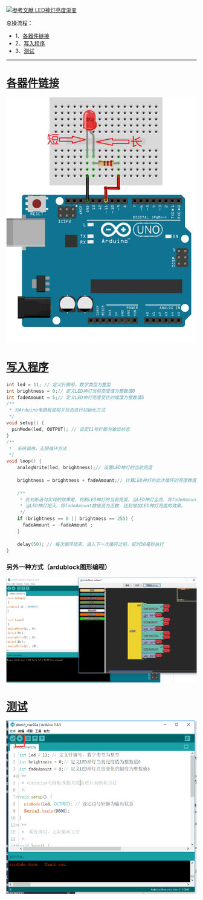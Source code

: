 [![](https://img.shields.io/badge/参考文献-LED神灯亮度渐变-yellow.svg "参考文献 LED神灯亮度渐变")](http://www.51hei.com/bbs/dpj-41338-1.html)


总操流程：
- 1、[各器件链接](#arduino-01)
- 2、[写入程序](#arduino-02)
- 3、[测试](#arduino-03)

----------
# <a name="arduino-01" href="#" >各器件链接</a>
![](image/6-1.png)
# <a name="arduino-02" href="#" >写入程序</a>
```c
int led = 11; // 定义针脚号，数字类型为整型
int brightness = 0;// 定义LED神灯当前亮度值为整数值0
int fadeAmount = 5;// 定义LED神灯亮度变化的幅度为整数值5
/**
 * 对Arduino电路板或相关状态进行初始化方法
 */
void setup() {
  pinMode(led, OUTPUT); // 设定11号针脚为输出状态
}
/**
 *  系统调用，无限循环方法
 */
void loop() {
    analogWrite(led, brightness);// 设置LED神灯的当前亮度

    brightness = brightness + fadeAmount;// 计算LED神灯的此次循环的亮度数值，每次循环累加5（fadeAmount定义的数值）。

    /**
     * 此判断语句实现的效果是，判断LED神灯的当前亮度，当LED神灯全亮，将fadeAmount数值变为负数，达到降低LED神灯亮度的效果。
     * 当LED神灯熄灭，将fadeAmount数值变为正数，达到增加LED神灯亮度的效果。
     */
    if (brightness == 0 || brightness == 255) {
      fadeAmount = -fadeAmount ;
    }

    delay(50); // 每次循环结束，进入下一次循环之前，延时30毫秒执行
}
```
### 另外一种方式（ardublock图形编程）
![](image/6-2.png)
# <a name="arduino-03" href="#" >测试</a>
![](image/6-3.png)